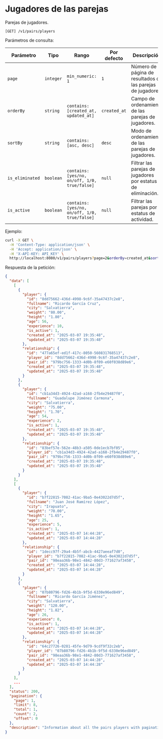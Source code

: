 # Jugadores de las parejas

Parejas de jugadores.

```
[GET] /v1/pairs/players
```

Parámetros de consulta:

| Parámetro | Tipo | Rango | Por defecto | Descripción |
| --------- | ---- | ----- | ----------- | ----------- |
| `page` | `integer` | `min_numeric: 1` | `1` | Número de la página de resultados de las parejas de jugadores. |
| `orderBy` | `string` | `contains: [created_at, updated_at]` | `created_at` | Campo de ordenamiento de las parejas de jugadores. |
| `sortBy` | `string` | `contains: [asc, desc]` | `desc` | Modo de ordenamiento de las parejas de jugadores. |
| `is_eliminated` | `boolean` | `contains: [yes/no, on/off, 1/0, true/false]` | `null` | Filtrar las parejas de jugadores por estatus de eliminación. |
| `is_active` | `boolean` | `contains: [yes/no, on/off, 1/0, true/false]` | `null` | Filtrar las parejas por estatus de actividad. |

Ejemplo:

```bash
curl -X GET \
  -H 'Content-Type: application/json' \
  -H 'Accept: application/json' \
  -H 'X-API-KEY: API_KEY' \
  http://localhost:8080/v1/pairs/players?page=2&orderBy=created_at&sortBy=desc&is_eliminated=true&is_active=true
```

Respuesta de la petición:

```json
{
  "data": [
    [
      {
        "player": {
          "id": "8dd75662-436d-4998-9c6f-35a47437c2e8",
          "fullname": "Ricardo García Cruz",
          "city": "Salvatierra",
          "weight": "80.00",
          "height": "1.80",
          "age": 56,
          "experience": 10,
          "is_active": 1,
          "created_at": "2025-03-07 19:35:48",
          "updated_at": "2025-03-07 19:35:48"
        },
        "relationship": {
          "id": "477a65ef-ed1f-417c-8050-560831768513",
          "player_id": "8dd75662-436d-4998-9c6f-35a47437c2e8",
          "pair_id": "979bc756-1333-4d0b-8f09-e60f038d89e6",
          "created_at": "2025-03-07 19:35:48",
          "updated_at": "2025-03-07 19:35:48"
        }
      },
      {
        "player": {
          "id": "cb1a34d3-4924-42ad-a168-2fb4e29487f0",
          "fullname": "Guadalupe Jiménez Carmona",
          "city": "Salvatierra",
          "weight": "75.00",
          "height": "1.70",
          "age": 54,
          "experience": 2,
          "is_active": 1,
          "created_at": "2025-03-07 19:35:48",
          "updated_at": "2025-03-07 19:35:48"
        },
        "relationship": {
          "id": "83bef57e-562e-48b3-a505-0de1ecb7bf05",
          "player_id": "cb1a34d3-4924-42ad-a168-2fb4e29487f0",
          "pair_id": "979bc756-1333-4d0b-8f09-e60f038d89e6",
          "created_at": "2025-03-07 19:35:48",
          "updated_at": "2025-03-07 19:35:48"
        }
      }
    ],
    [
      {
        "player": {
          "id": "b7f22815-7082-41ac-9ba5-0e43022d7d5f",
          "fullname": "Juan José Ramírez López",
          "city": "Irapuato",
          "weight": "70.00",
          "height": "1.65",
          "age": 25,
          "experience": 5,
          "is_active": 1,
          "created_at": "2025-03-07 14:44:28",
          "updated_at": "2025-03-07 14:44:28"
        },
        "relationship": {
          "id": "1decc97f-29a4-4b5f-abcb-4427aeeaf7d0",
          "player_id": "b7f22815-7082-41ac-9ba5-0e43022d7d5f",
          "pair_id": "98eaa36b-98e1-4842-80d3-771627af3458",
          "created_at": "2025-03-07 14:44:28",
          "updated_at": "2025-03-07 14:44:28"
        }
      },
      {
        "player": {
          "id": "07b80796-fd26-4b1b-9f5d-6330e96ed849",
          "fullname": "Ricardo García Jiménez",
          "city": "Salvatierra",
          "weight": "120.00",
          "height": "1.82",
          "age": 26,
          "experience": 0,
          "is_active": 1,
          "created_at": "2025-03-07 14:44:28",
          "updated_at": "2025-03-07 14:44:28"
        },
        "relationship": {
          "id": "64c27726-0281-45fe-9d79-9cdf9f32c2eb",
          "player_id": "07b80796-fd26-4b1b-9f5d-6330e96ed849",
          "pair_id": "98eaa36b-98e1-4842-80d3-771627af3458",
          "created_at": "2025-03-07 14:44:28",
          "updated_at": "2025-03-07 14:44:28"
        }
      }
    ],
    ...
  ],
  "status": 200,
  "pagination": {
    "page": 1,
    "limit": 8,
    "total": 1,
    "count": 2,
    "offset": 0
  },
  "description": "Information about all the pairs players with pagination"
}
```
